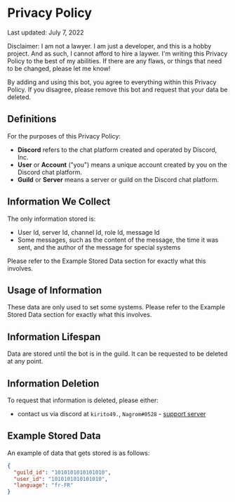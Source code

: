 # Privacy Policy

Last updated: July 7, 2022

Disclaimer: I am not a lawyer. I am just a developer, and this is a hobby project. And as such, I cannot afford to hire a laywer. I'm writing this Privacy Policy to the best of my abilities. If there are any flaws, or things that need to be changed, please let me know!

By adding and using this bot, you agree to everything within this Privacy Policy. If you disagree, please remove this bot and request that your data be deleted.

## Definitions

For the purposes of this Privacy Policy:

- **Discord** refers to the chat platform created and operated by Discord, Inc.
- **User** or **Account** ("you") means a unique account created by you on the Discord chat platform.
- **Guild** or **Server** means a server or guild on the Discord chat platform.


## Information We Collect

The only information stored is:
- User Id, server Id, channel Id, role Id, message Id
- Some messages, such as the content of the message, the time it was sent, and the author of the message for special systems

Please refer to the Example Stored Data section for exactly what this involves.

## Usage of Information

These data are only used to set some systems. Please refer to the Example Stored Data section for exactly what this involves.

## Information Lifespan

Data are stored until the bot is in the guild. It can be requested to be deleted at any point.

## Information Deletion

To request that information is deleted, please either:
- contact us via discord at `kirito49.`, `Nagrom#0528` - [support server](https://discord.gg/SXJnFEVvd3)

## Example Stored Data

An example of data that gets stored is as follows:

```json
{
  "guild_id": "1010101010101010",
  "user_id": "1010101010101010",
  "language": "fr-FR"
}
```
